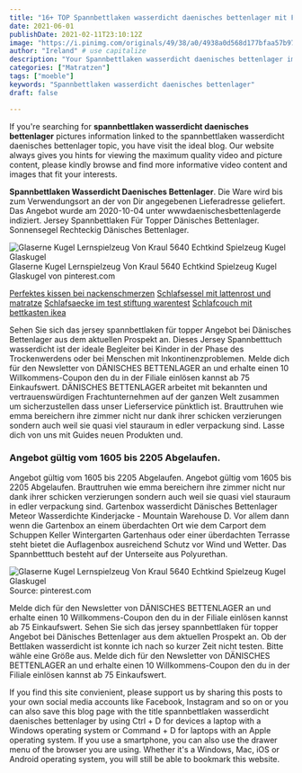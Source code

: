 ```yaml
---
title: "16+ TOP Spannbettlaken wasserdicht daenisches bettenlager mit Fotos"
date: 2021-06-01
publishDate: 2021-02-11T23:10:12Z
image: "https://i.pinimg.com/originals/49/38/a0/4938a0d568d177bfaa57b976a28b08ad.png"
author: "Ireland" # use capitalize
description: "Your Spannbettlaken wasserdicht daenisches bettenlager images are available. Spannbettlaken wasserdicht daenisches bettenlager are a topic that is being searched for and liked by netizens today. You can Find and Download the Spannbettlaken wasserdicht daenisches bettenlager files here. Get all royalty-free photos."
categories: ["Matratzen"]
tags: ["moeble"]
keywords: "Spannbettlaken wasserdicht daenisches bettenlager"
draft: false

---
```


If you're searching for **spannbettlaken wasserdicht daenisches bettenlager** pictures information linked to the spannbettlaken wasserdicht daenisches bettenlager topic, you have visit the ideal  blog. Our website always  gives you  hints  for viewing  the maximum  quality video and picture  content, please kindly browse and find more informative video content and images that fit your interests.

**Spannbettlaken Wasserdicht Daenisches Bettenlager**. Die Ware wird bis zum Verwendungsort an der von Dir angegebenen Lieferadresse geliefert. Das Angebot wurde am 2020-10-04 unter wwwdaenischesbettenlagerde indiziert. Jersey Spannbettlaken Für Topper Dänisches Bettenlager. Sonnensegel Rechteckig Dänisches Bettenlager.

![Glaserne Kugel Lernspielzeug Von Kraul 5640 Echtkind Spielzeug Kugel Glaskugel](https://i.pinimg.com/originals/49/38/a0/4938a0d568d177bfaa57b976a28b08ad.png "Glaserne Kugel Lernspielzeug Von Kraul 5640 Echtkind Spielzeug Kugel Glaskugel")
Glaserne Kugel Lernspielzeug Von Kraul 5640 Echtkind Spielzeug Kugel Glaskugel von pinterest.com

[Perfektes kissen bei nackenschmerzen](/perfektes-kissen-bei-nackenschmerzen/)
[Schlafsessel mit lattenrost und matratze](/schlafsessel-mit-lattenrost-und-matratze/)
[Schlafsaecke im test stiftung warentest](/schlafsaecke-im-test-stiftung-warentest/)
[Schlafcouch mit bettkasten ikea](/schlafcouch-mit-bettkasten-ikea/)

Sehen Sie sich das jersey spannbettlaken für topper Angebot bei Dänisches Bettenlager aus dem aktuellen Prospekt an. Dieses Jersey Spannbetttuch wasserdicht ist der ideale Begleiter bei Kinder in der Phase des Trockenwerdens oder bei Menschen mit Inkontinenzproblemen. Melde dich für den Newsletter von DÄNISCHES BETTENLAGER an und erhalte einen 10 Willkommens-Coupon den du in der Filiale einlösen kannst ab 75 Einkaufswert. DÄNISCHES BETTENLAGER arbeitet mit bekannten und vertrauenswürdigen Frachtunternehmen auf der ganzen Welt zusammen um sicherzustellen dass unser Lieferservice pünktlich ist. Brauttruhen wie emma bereichern ihre zimmer nicht nur dank ihrer schicken verzierungen sondern auch weil sie quasi viel stauraum in edler verpackung sind. Lasse dich von uns mit Guides neuen Produkten und.

### Angebot gültig vom 1605 bis 2205 Abgelaufen.

Angebot gültig vom 1605 bis 2205 Abgelaufen. Angebot gültig vom 1605 bis 2205 Abgelaufen. Brauttruhen wie emma bereichern ihre zimmer nicht nur dank ihrer schicken verzierungen sondern auch weil sie quasi viel stauraum in edler verpackung sind. Gartenbox wasserdicht Dänisches Bettenlager Meteor Wasserdichte Kinderjacke - Mountain Warehouse D. Vor allem dann wenn die Gartenbox an einem überdachten Ort wie dem Carport dem Schuppen Keller Wintergarten Gartenhaus oder einer überdachten Terrasse steht bietet die Auflagenbox ausreichend Schutz vor Wind und Wetter. Das Spannbetttuch besteht auf der Unterseite aus Polyurethan.


![Glaserne Kugel Lernspielzeug Von Kraul 5640 Echtkind Spielzeug Kugel Glaskugel](https://i.pinimg.com/originals/49/38/a0/4938a0d568d177bfaa57b976a28b08ad.png "Glaserne Kugel Lernspielzeug Von Kraul 5640 Echtkind Spielzeug Kugel Glaskugel")
Source: pinterest.com

Melde dich für den Newsletter von DÄNISCHES BETTENLAGER an und erhalte einen 10 Willkommens-Coupon den du in der Filiale einlösen kannst ab 75 Einkaufswert. Sehen Sie sich das jersey spannbettlaken für topper Angebot bei Dänisches Bettenlager aus dem aktuellen Prospekt an. Ob der Bettlaken wasserdicht ist konnte ich nach so kurzer Zeit nicht testen. Bitte wähle eine Größe aus. Melde dich für den Newsletter von DÄNISCHES BETTENLAGER an und erhalte einen 10 Willkommens-Coupon den du in der Filiale einlösen kannst ab 75 Einkaufswert.

If you find this site convienient, please support us by sharing this posts to your own social media accounts like Facebook, Instagram and so on or you can also save this blog page with the title spannbettlaken wasserdicht daenisches bettenlager by using Ctrl + D for devices a laptop with a Windows operating system or Command + D for laptops with an Apple operating system. If you use a smartphone, you can also use the drawer menu of the browser you are using. Whether it's a Windows, Mac, iOS or Android operating system, you will still be able to bookmark this website.

